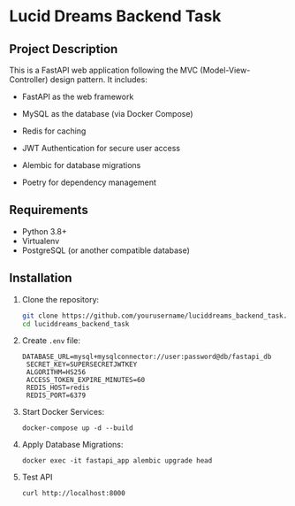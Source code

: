 # Lucid Dreams Backend Task

## Project Description

This is a FastAPI web application following the MVC (Model-View-Controller) design pattern. It includes:

- FastAPI as the web framework

- MySQL as the database (via Docker Compose)

- Redis for caching

- JWT Authentication for secure user access

- Alembic for database migrations

- Poetry for dependency management

## Requirements

- Python 3.8+
- Virtualenv
- PostgreSQL (or another compatible database)

## Installation

1. Clone the repository:

   ```bash
   git clone https://github.com/yourusername/luciddreams_backend_task.git
   cd luciddreams_backend_task
   ```

2. Create ``.env`` file:

   ```
   DATABASE_URL=mysql+mysqlconnector://user:password@db/fastapi_db
    SECRET_KEY=SUPERSECRETJWTKEY
    ALGORITHM=HS256
    ACCESS_TOKEN_EXPIRE_MINUTES=60
    REDIS_HOST=redis
    REDIS_PORT=6379
   ```

3. Start Docker Services:

   ```docker-compose up -d --build```

4. Apply Database Migrations:

   ``docker exec -it fastapi_app alembic upgrade head``

5. Test API

   ``curl http://localhost:8000``
